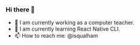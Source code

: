 ### Hi there 👋

- 🔭 I am currently working as a computer teacher.
- 🌱 I am currently learning React Native CLI.
- 📫 How to reach me: @isqualham
